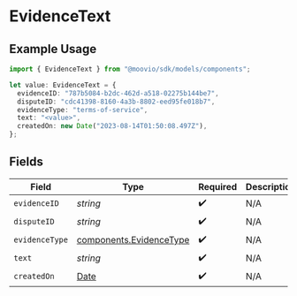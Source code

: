 # EvidenceText

## Example Usage

```typescript
import { EvidenceText } from "@moovio/sdk/models/components";

let value: EvidenceText = {
  evidenceID: "787b5084-b2dc-462d-a518-02275b144be7",
  disputeID: "cdc41398-8160-4a3b-8802-eed95fe018b7",
  evidenceType: "terms-of-service",
  text: "<value>",
  createdOn: new Date("2023-08-14T01:50:08.497Z"),
};
```

## Fields

| Field                                                                                         | Type                                                                                          | Required                                                                                      | Description                                                                                   |
| --------------------------------------------------------------------------------------------- | --------------------------------------------------------------------------------------------- | --------------------------------------------------------------------------------------------- | --------------------------------------------------------------------------------------------- |
| `evidenceID`                                                                                  | *string*                                                                                      | :heavy_check_mark:                                                                            | N/A                                                                                           |
| `disputeID`                                                                                   | *string*                                                                                      | :heavy_check_mark:                                                                            | N/A                                                                                           |
| `evidenceType`                                                                                | [components.EvidenceType](../../models/components/evidencetype.md)                            | :heavy_check_mark:                                                                            | N/A                                                                                           |
| `text`                                                                                        | *string*                                                                                      | :heavy_check_mark:                                                                            | N/A                                                                                           |
| `createdOn`                                                                                   | [Date](https://developer.mozilla.org/en-US/docs/Web/JavaScript/Reference/Global_Objects/Date) | :heavy_check_mark:                                                                            | N/A                                                                                           |